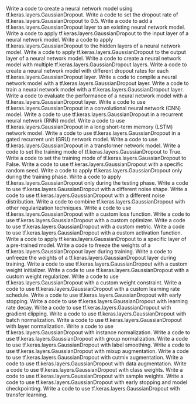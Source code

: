 Write a code to create a neural network model using tf.keras.layers.GaussianDropout.
Write a code to set the dropout rate of tf.keras.layers.GaussianDropout to 0.5.
Write a code to add a tf.keras.layers.GaussianDropout layer to an existing neural network model.
Write a code to apply tf.keras.layers.GaussianDropout to the input layer of a neural network model.
Write a code to apply tf.keras.layers.GaussianDropout to the hidden layers of a neural network model.
Write a code to apply tf.keras.layers.GaussianDropout to the output layer of a neural network model.
Write a code to create a neural network model with multiple tf.keras.layers.GaussianDropout layers.
Write a code to create a neural network model with different dropout rates for each tf.keras.layers.GaussianDropout layer.
Write a code to compile a neural network model with a tf.keras.layers.GaussianDropout layer.
Write a code to train a neural network model with a tf.keras.layers.GaussianDropout layer.
Write a code to evaluate the performance of a neural network model with a tf.keras.layers.GaussianDropout layer.
Write a code to use tf.keras.layers.GaussianDropout in a convolutional neural network (CNN) model.
Write a code to use tf.keras.layers.GaussianDropout in a recurrent neural network (RNN) model.
Write a code to use tf.keras.layers.GaussianDropout in a long short-term memory (LSTM) network model.
Write a code to use tf.keras.layers.GaussianDropout in a gated recurrent unit (GRU) network model.
Write a code to use tf.keras.layers.GaussianDropout in a transformer network model.
Write a code to set the training mode of tf.keras.layers.GaussianDropout to True.
Write a code to set the training mode of tf.keras.layers.GaussianDropout to False.
Write a code to use tf.keras.layers.GaussianDropout with a specific random seed.
Write a code to apply tf.keras.layers.GaussianDropout only during the training phase.
Write a code to apply tf.keras.layers.GaussianDropout only during the testing phase.
Write a code to use tf.keras.layers.GaussianDropout with a different noise shape.
Write a code to use tf.keras.layers.GaussianDropout with a different noise distribution.
Write a code to combine tf.keras.layers.GaussianDropout with other regularization techniques.
Write a code to use tf.keras.layers.GaussianDropout with a custom loss function.
Write a code to use tf.keras.layers.GaussianDropout with a custom optimizer.
Write a code to use tf.keras.layers.GaussianDropout with a custom metric.
Write a code to use tf.keras.layers.GaussianDropout with a custom activation function.
Write a code to apply tf.keras.layers.GaussianDropout to a specific layer of a pre-trained model.
Write a code to freeze the weights of a tf.keras.layers.GaussianDropout layer during training.
Write a code to unfreeze the weights of a tf.keras.layers.GaussianDropout layer during training.
Write a code to use tf.keras.layers.GaussianDropout with a custom weight initializer.
Write a code to use tf.keras.layers.GaussianDropout with a custom weight regularizer.
Write a code to use tf.keras.layers.GaussianDropout with a custom weight constraint.
Write a code to use tf.keras.layers.GaussianDropout with a custom learning rate schedule.
Write a code to use tf.keras.layers.GaussianDropout with early stopping.
Write a code to use tf.keras.layers.GaussianDropout with learning rate decay.
Write a code to use tf.keras.layers.GaussianDropout with gradient clipping.
Write a code to use tf.keras.layers.GaussianDropout with batch normalization.
Write a code to use tf.keras.layers.GaussianDropout with layer normalization.
Write a code to use tf.keras.layers.GaussianDropout with instance normalization.
Write a code to use tf.keras.layers.GaussianDropout with group normalization.
Write a code to use tf.keras.layers.GaussianDropout with label smoothing.
Write a code to use tf.keras.layers.GaussianDropout with mixup augmentation.
Write a code to use tf.keras.layers.GaussianDropout with cutmix augmentation.
Write a code to use tf.keras.layers.GaussianDropout with data augmentation.
Write a code to use tf.keras.layers.GaussianDropout with class weights.
Write a code to use tf.keras.layers.GaussianDropout with sample weights.
Write a code to use tf.keras.layers.GaussianDropout with early stopping and model checkpointing.
Write a code to use tf.keras.layers.GaussianDropout with transfer learning.